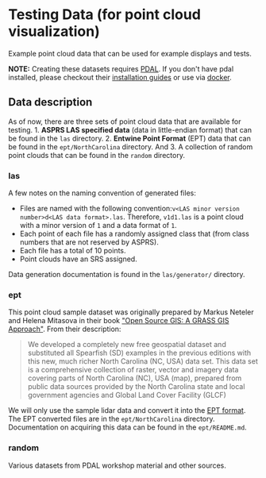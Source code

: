 # Testing Data (for point cloud visualization)

Example point cloud data that can be used for example displays and tests. 

**NOTE:** Creating these datasets requires [PDAL](https://pdal.io). If you don't have pdal installed, please checkout their [installation guides]((https://pdal.io/download.html)) or use via [docker](https://pdal.io/quickstart.html).

## Data description
As of now, there are three sets of point cloud data that are available for testing. 1. **ASPRS LAS specified data** (data in little-endian format) that can be found in the `las` directory. 2. **Entwine Point Format** (EPT) data that can be found in the `ept/NorthCarolina` directory. And 3. A collection of random point clouds that can be found in the `random` directory.

### las
A few notes on the naming convention of generated files:

- Files are named with the following convention:`v<LAS minor version number>d<LAS data format>.las`. Therefore, `v1d1.las` is a point cloud with a minor version of `1` and a data format of `1`.
- Each point of each file has a randomly assigned class that (from class numbers that are not reserved by ASPRS).
- Each file has a total of 10 points.
- Point clouds have an SRS assigned.

Data generation documentation is found in the `las/generator/` directory.

### ept

This point cloud sample dataset was originally prepared by Markus Neteler and Helena Mitasova in their book ["Open Source GIS: A GRASS GIS Approach"](https://grassbook.org/datasets/datasets-3rd-edition/). From their description:
> We developed a completely new free geospatial dataset and substituted all Spearfish (SD) examples in the previous editions with this new, much richer North Carolina (NC, USA) data set. This data set is a comprehensive collection of raster, vector and imagery data covering parts of North Carolina (NC), USA (map), prepared from public data sources provided by the North Carolina state and local government agencies and Global Land Cover Facility (GLCF)

We will only use the sample lidar data and convert it into the [EPT format](https://github.com/connormanning/ept). The EPT converted files are in the `ept/NorthCarolina` directory. Documentation on acquiring this data can be found in the `ept/README.md`. 

### random

Various datasets from PDAL workshop material and other sources.
